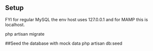 ## Setup

FYI for regular MySQL the env host uses 127.0.0.1 and for MAMP this is localhost.

php artisan migrate

##Seed the database with mock data
php artisan db:seed
